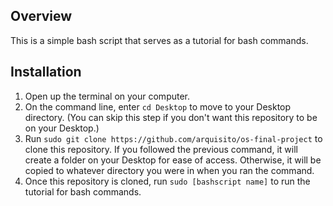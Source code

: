 ## Overview

This is a simple bash script that serves as a tutorial for bash commands.

## Installation

1. Open up the terminal on your computer.
2. On the command line, enter `cd Desktop` to move to your Desktop directory. (You can skip this step if you don't want this repository to be on your Desktop.)
3. Run `sudo git clone https://github.com/arquisito/os-final-project` to clone this repository. If you followed the previous command, it will create a folder on your Desktop for ease of access. Otherwise, it will be copied to whatever directory you were in when you ran the command.
4. Once this repository is cloned, run `sudo [bashscript name]` to run the tutorial for bash commands.
